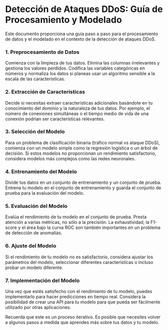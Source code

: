 # Detección de Ataques DDoS: Guía de Procesamiento y Modelado
Este documento proporciona una guía paso a paso para el procesamiento de datos y el modelado en el contexto de la detección de ataques DDoS.

### 1. Preprocesamiento de Datos
Comienza con la limpieza de tus datos. Elimina las columnas irrelevantes y gestiona los valores perdidos. Codifica las variables categóricas en números y normaliza los datos si planeas usar un algoritmo sensible a la escala de las características.

### 2. Extracción de Características
Decide si necesitas extraer características adicionales basándote en tu conocimiento del dominio y la naturaleza de tus datos. Por ejemplo, el número de conexiones simultáneas o el tiempo medio de vida de una conexión podrían ser características relevantes.

### 3. Selección del Modelo
Para un problema de clasificación binaria (tráfico normal vs ataque DDoS), comienza con un modelo simple como la regresión logística o un árbol de decisión. Si estos modelos no proporcionan un rendimiento satisfactorio, considera modelos más complejos como las redes neuronales.

### 4. Entrenamiento del Modelo
Divide tus datos en un conjunto de entrenamiento y un conjunto de prueba. Entrena tu modelo en el conjunto de entrenamiento y guarda el conjunto de prueba para la evaluación del modelo.

### 5. Evaluación del Modelo
Evalúa el rendimiento de tu modelo en el conjunto de prueba. Presta atención a varias métricas, no sólo a la precisión. La exhaustividad, la F1-score y el área bajo la curva ROC son también importantes en un problema de detección de anomalías.

### 6. Ajuste del Modelo
Si el rendimiento de tu modelo no es satisfactorio, considera ajustar los parámetros del modelo, seleccionar diferentes características o incluso probar un modelo diferente.

### 7. Implementación del Modelo
Una vez que estés satisfecho con el rendimiento de tu modelo, puedes implementarlo para hacer predicciones en tiempo real. Considera la posibilidad de crear una API para tu modelo para que pueda ser fácilmente utilizado por otras aplicaciones.

Recuerda que este es un proceso iterativo. Es posible que necesites volver a algunos pasos a medida que aprendes más sobre tus datos y tu modelo.